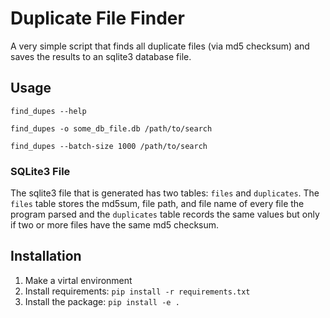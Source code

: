 # Duplicate File Finder

A very simple script that finds all duplicate files (via md5 checksum) and
saves the results to an sqlite3 database file.


## Usage

```
find_dupes --help

find_dupes -o some_db_file.db /path/to/search

find_dupes --batch-size 1000 /path/to/search
```


### SQLite3 File

The sqlite3 file that is generated has two tables: `files` and `duplicates`.
The `files` table stores the md5sum, file path, and file name of every file
the program parsed and the `duplicates` table records the same values but only
if two or more files have the same md5 checksum.


## Installation

1. Make a virtal environment
2. Install requirements: `pip install -r requirements.txt`
3. Install the package: `pip install -e .`

